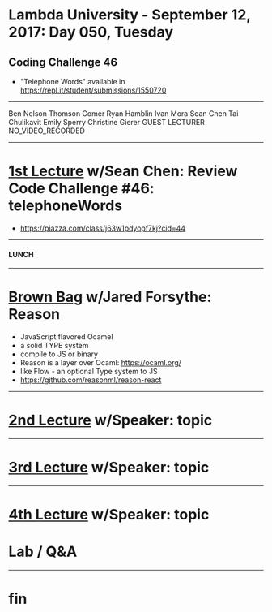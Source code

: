 # Lambda University - September 12, 2017: Day 050, Tuesday
## Coding Challenge 46
- "Telephone Words" available in https://repl.it/student/submissions/1550720
***
Ben Nelson
Thomson Comer
Ryan Hamblin
Ivan Mora
Sean Chen
Tai Chulikavit
Emily Sperry
Christine Gierer
GUEST LECTURER
NO_VIDEO_RECORDED
***
# [1st Lecture](https://youtu.be/iI-h7_L7Lnc) w/Sean Chen: Review Code Challenge #46: telephoneWords
- https://piazza.com/class/j63w1pdyopf7kj?cid=44

***
#### LUNCH
***
# [Brown Bag](VIDEO_RECORDED_NOT_POSTED) w/Jared Forsythe: Reason
- JavaScript flavored Ocamel
- a solid TYPE system
- compile to JS or binary
- Reason is a layer over Ocaml: https://ocaml.org/
- like Flow - an optional Type system to JS
- https://github.com/reasonml/reason-react

***
# [2nd Lecture](VIDEO_RECORDED_NOT_POSTED) w/Speaker: topic
***
# [3rd Lecture](VIDEO_RECORDED_NOT_POSTED) w/Speaker: topic
***
# [4th Lecture](VIDEO_RECORDED_NOT_POSTED) w/Speaker: topic
# Lab / Q&A
***
# fin
